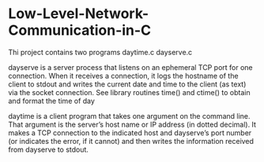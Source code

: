 # Low-Level-Network-Communication-in-C

Thi project contains two programs
daytime.c
dayserve.c

dayserve is a server process that listens on an ephemeral TCP port for one connection.
When it receives a connection, it logs the hostname of the client to stdout and writes the current date and time to the client (as text) via the socket connection.
See library routines time() and ctime() to obtain and format the time of day


daytime is a client program that takes one argument on the command line.  That argument is the server’s host name or IP address (in dotted decimal).  It makes a TCP connection to the indicated host and dayserve’s port number (or indicates the error, if it cannot) and then writes the information received from dayserve to stdout.
